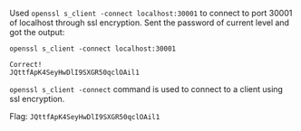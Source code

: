Used `openssl s_client -connect localhost:30001` to connect to port 30001 of localhost through ssl encryption. Sent the password of current level and got the output:
```
openssl s_client -connect localhost:30001
```

```
Correct!
JQttfApK4SeyHwDlI9SXGR50qclOAil1
```

`openssl s_client -connect` command is used to connect to a client using ssl encryption. 

Flag: `JQttfApK4SeyHwDlI9SXGR50qclOAil1`